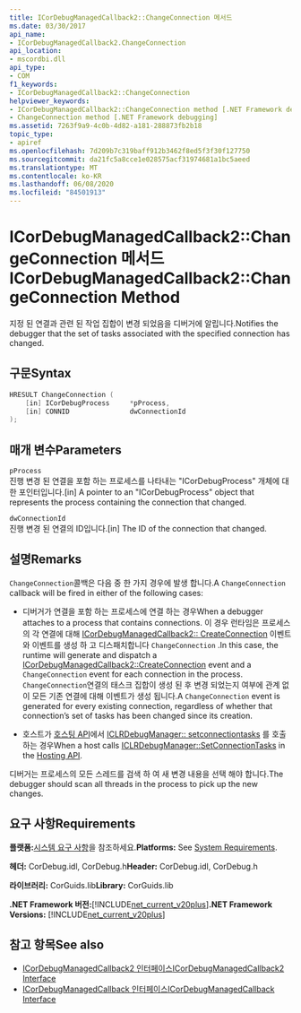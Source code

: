 ```yaml
---
title: ICorDebugManagedCallback2::ChangeConnection 메서드
ms.date: 03/30/2017
api_name:
- ICorDebugManagedCallback2.ChangeConnection
api_location:
- mscordbi.dll
api_type:
- COM
f1_keywords:
- ICorDebugManagedCallback2::ChangeConnection
helpviewer_keywords:
- ICorDebugManagedCallback2::ChangeConnection method [.NET Framework debugging]
- ChangeConnection method [.NET Framework debugging]
ms.assetid: 7263f9a9-4c0b-4d82-a181-288873fb2b18
topic_type:
- apiref
ms.openlocfilehash: 7d209b7c319baff912b3462f8ed5f3f30f127750
ms.sourcegitcommit: da21fc5a8cce1e028575acf31974681a1bc5aeed
ms.translationtype: MT
ms.contentlocale: ko-KR
ms.lasthandoff: 06/08/2020
ms.locfileid: "84501913"
---
```

# <a name="icordebugmanagedcallback2changeconnection-method"></a><span data-ttu-id="34745-102">ICorDebugManagedCallback2::ChangeConnection 메서드</span><span class="sxs-lookup"><span data-stu-id="34745-102">ICorDebugManagedCallback2::ChangeConnection Method</span></span>
<span data-ttu-id="34745-103">지정 된 연결과 관련 된 작업 집합이 변경 되었음을 디버거에 알립니다.</span><span class="sxs-lookup"><span data-stu-id="34745-103">Notifies the debugger that the set of tasks associated with the specified connection has changed.</span></span>  
  
## <a name="syntax"></a><span data-ttu-id="34745-104">구문</span><span class="sxs-lookup"><span data-stu-id="34745-104">Syntax</span></span>  
  
```cpp  
HRESULT ChangeConnection (  
    [in] ICorDebugProcess     *pProcess,  
    [in] CONNID               dwConnectionId  
);  
```  
  
## <a name="parameters"></a><span data-ttu-id="34745-105">매개 변수</span><span class="sxs-lookup"><span data-stu-id="34745-105">Parameters</span></span>  
 `pProcess`  
 <span data-ttu-id="34745-106">진행 변경 된 연결을 포함 하는 프로세스를 나타내는 "ICorDebugProcess" 개체에 대 한 포인터입니다.</span><span class="sxs-lookup"><span data-stu-id="34745-106">[in] A pointer to an "ICorDebugProcess" object that represents the process containing the connection that changed.</span></span>  
  
 `dwConnectionId`  
 <span data-ttu-id="34745-107">진행 변경 된 연결의 ID입니다.</span><span class="sxs-lookup"><span data-stu-id="34745-107">[in] The ID of the connection that changed.</span></span>  
  
## <a name="remarks"></a><span data-ttu-id="34745-108">설명</span><span class="sxs-lookup"><span data-stu-id="34745-108">Remarks</span></span>  
 <span data-ttu-id="34745-109">`ChangeConnection`콜백은 다음 중 한 가지 경우에 발생 합니다.</span><span class="sxs-lookup"><span data-stu-id="34745-109">A `ChangeConnection` callback will be fired in either of the following cases:</span></span>  
  
- <span data-ttu-id="34745-110">디버거가 연결을 포함 하는 프로세스에 연결 하는 경우</span><span class="sxs-lookup"><span data-stu-id="34745-110">When a debugger attaches to a process that contains connections.</span></span> <span data-ttu-id="34745-111">이 경우 런타임은 프로세스의 각 연결에 대해 [ICorDebugManagedCallback2:: CreateConnection](icordebugmanagedcallback2-createconnection-method.md) 이벤트와 이벤트를 생성 하 고 디스패치합니다 `ChangeConnection` .</span><span class="sxs-lookup"><span data-stu-id="34745-111">In this case, the runtime will generate and dispatch a [ICorDebugManagedCallback2::CreateConnection](icordebugmanagedcallback2-createconnection-method.md) event and a `ChangeConnection` event for each connection in the process.</span></span> <span data-ttu-id="34745-112">`ChangeConnection`연결의 태스크 집합이 생성 된 후 변경 되었는지 여부에 관계 없이 모든 기존 연결에 대해 이벤트가 생성 됩니다.</span><span class="sxs-lookup"><span data-stu-id="34745-112">A `ChangeConnection` event is generated for every existing connection, regardless of whether that connection’s set of tasks has been changed since its creation.</span></span>  
  
- <span data-ttu-id="34745-113">호스트가 [호스팅 API](../hosting/index.md)에서 [ICLRDebugManager:: setconnectiontasks](../hosting/iclrdebugmanager-setconnectiontasks-method.md) 를 호출 하는 경우</span><span class="sxs-lookup"><span data-stu-id="34745-113">When a host calls [ICLRDebugManager::SetConnectionTasks](../hosting/iclrdebugmanager-setconnectiontasks-method.md) in the [Hosting API](../hosting/index.md).</span></span>  
  
 <span data-ttu-id="34745-114">디버거는 프로세스의 모든 스레드를 검색 하 여 새 변경 내용을 선택 해야 합니다.</span><span class="sxs-lookup"><span data-stu-id="34745-114">The debugger should scan all threads in the process to pick up the new changes.</span></span>  
  
## <a name="requirements"></a><span data-ttu-id="34745-115">요구 사항</span><span class="sxs-lookup"><span data-stu-id="34745-115">Requirements</span></span>  
 <span data-ttu-id="34745-116">**플랫폼:**[시스템 요구 사항](../../get-started/system-requirements.md)을 참조하세요.</span><span class="sxs-lookup"><span data-stu-id="34745-116">**Platforms:** See [System Requirements](../../get-started/system-requirements.md).</span></span>  
  
 <span data-ttu-id="34745-117">**헤더:** CorDebug.idl, CorDebug.h</span><span class="sxs-lookup"><span data-stu-id="34745-117">**Header:** CorDebug.idl, CorDebug.h</span></span>  
  
 <span data-ttu-id="34745-118">**라이브러리:** CorGuids.lib</span><span class="sxs-lookup"><span data-stu-id="34745-118">**Library:** CorGuids.lib</span></span>  
  
 <span data-ttu-id="34745-119">**.NET Framework 버전:**[!INCLUDE[net_current_v20plus](../../../../includes/net-current-v20plus-md.md)]</span><span class="sxs-lookup"><span data-stu-id="34745-119">**.NET Framework Versions:** [!INCLUDE[net_current_v20plus](../../../../includes/net-current-v20plus-md.md)]</span></span>  
  
## <a name="see-also"></a><span data-ttu-id="34745-120">참고 항목</span><span class="sxs-lookup"><span data-stu-id="34745-120">See also</span></span>

- [<span data-ttu-id="34745-121">ICorDebugManagedCallback2 인터페이스</span><span class="sxs-lookup"><span data-stu-id="34745-121">ICorDebugManagedCallback2 Interface</span></span>](icordebugmanagedcallback2-interface.md)
- [<span data-ttu-id="34745-122">ICorDebugManagedCallback 인터페이스</span><span class="sxs-lookup"><span data-stu-id="34745-122">ICorDebugManagedCallback Interface</span></span>](icordebugmanagedcallback-interface.md)
